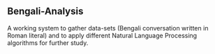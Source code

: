 Bengali-Analysis
----------------
A working system to gather data-sets (Bengali conversation written in Roman literal) and to apply different Natural Language Processing algorithms for further study.

